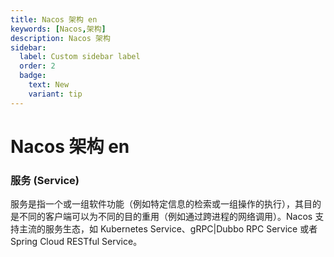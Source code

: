 ```yaml
---
title: Nacos 架构 en
keywords: [Nacos,架构]
description: Nacos 架构
sidebar:
  label: Custom sidebar label
  order: 2
  badge:
    text: New
    variant: tip
---
```


# Nacos 架构 en

### 服务 (Service)

服务是指一个或一组软件功能（例如特定信息的检索或一组操作的执行），其目的是不同的客户端可以为不同的目的重用（例如通过跨进程的网络调用）。Nacos 支持主流的服务生态，如 Kubernetes Service、gRPC|Dubbo RPC Service 或者 Spring Cloud RESTful Service。
